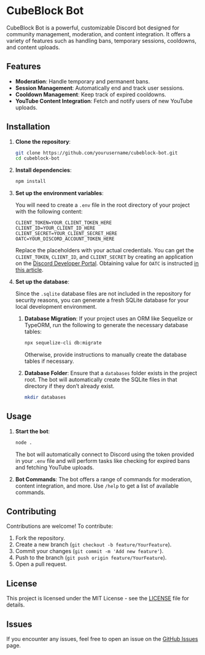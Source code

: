 # CubeBlock Bot

CubeBlock Bot is a powerful, customizable Discord bot designed for community management, moderation, and content integration. It offers a variety of features such as handling bans, temporary sessions, cooldowns, and content uploads.

## Features

- **Moderation**: Handle temporary and permanent bans.
- **Session Management**: Automatically end and track user sessions.
- **Cooldown Management**: Keep track of expired cooldowns.
- **YouTube Content Integration**: Fetch and notify users of new YouTube uploads.

## Installation

1. **Clone the repository**:
   ```bash
   git clone https://github.com/yourusername/cubeblock-bot.git
   cd cubeblock-bot
   ```

2. **Install dependencies**:
   ```bash
   npm install
   ```

3. **Set up the environment variables**:

   You will need to create a `.env` file in the root directory of your project with the following content:

   ```env
   CLIENT_TOKEN=YOUR_CLIENT_TOKEN_HERE
   CLIENT_ID=YOUR_CLIENT_ID_HERE
   CLIENT_SECRET=YOUR_CLIENT_SECRET_HERE
   OATC=YOUR_DISCORD_ACCOUNT_TOKEN_HERE
   ```

   Replace the placeholders with your actual credentials. You can get the `CLIENT_TOKEN`, `CLIENT_ID`, and `CLIENT_SECRET` by creating an application on the [Discord Developer Portal](https://discord.com/developers/applications). Obtaining value for `OATC` is instructed [in this article](https://www.geeksforgeeks.org/how-to-get-discord-token/).

4. **Set up the database**:

   Since the `.sqlite` database files are not included in the repository for security reasons, you can generate a fresh SQLite database for your local development environment.

   1. **Database Migration**:
      If your project uses an ORM like Sequelize or TypeORM, run the following to generate the necessary database tables:

      ```bash
      npx sequelize-cli db:migrate
      ```

      Otherwise, provide instructions to manually create the database tables if necessary.

   2. **Database Folder**:
      Ensure that a `databases` folder exists in the project root. The bot will automatically create the SQLite files in that directory if they don’t already exist.

      ```bash
      mkdir databases
      ```

## Usage

1. **Start the bot**:
   ```bash
   node .
   ```

   The bot will automatically connect to Discord using the token provided in your `.env` file and will perform tasks like checking for expired bans and fetching YouTube uploads.

2. **Bot Commands**:
   The bot offers a range of commands for moderation, content integration, and more. Use `/help` to get a list of available commands.

## Contributing

Contributions are welcome! To contribute:

1. Fork the repository.
2. Create a new branch (`git checkout -b feature/YourFeature`).
3. Commit your changes (`git commit -m 'Add new feature'`).
4. Push to the branch (`git push origin feature/YourFeature`).
5. Open a pull request.

## License

This project is licensed under the MIT License - see the [LICENSE](LICENSE) file for details.

## Issues

If you encounter any issues, feel free to open an issue on the [GitHub Issues](https://github.com/OptiFiire/cubeblock/issues) page.